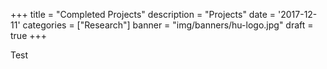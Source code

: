 +++
title = "Completed Projects"
description = "Projects"
date = '2017-12-11'
categories = ["Research"]
banner = "img/banners/hu-logo.jpg"
draft = true
+++

Test